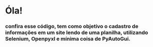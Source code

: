 # Óla!

### confira esse código, tem como objetivo o cadastro de informações em um site lendo de uma planilha, utilizando Selenium, Openpyxl e mínima coisa de PyAutoGui.